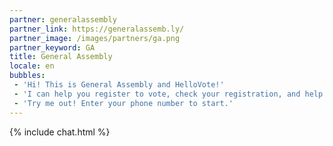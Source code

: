 ```yaml
---
partner: generalassembly
partner_link: https://generalassemb.ly/
partner_image: /images/partners/ga.png
partner_keyword: GA
title: General Assembly
locale: en
bubbles:
 - 'Hi! This is General Assembly and HelloVote!'
 - 'I can help you register to vote, check your registration, and help your friends register.'
 - 'Try me out! Enter your phone number to start.'
---
```

{% include chat.html %}



